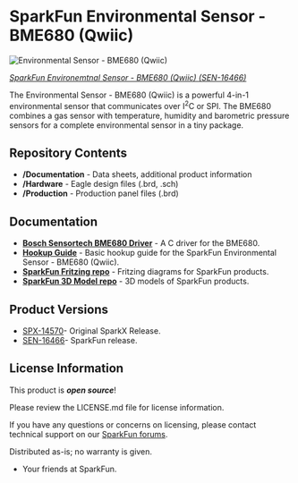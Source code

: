 SparkFun Environmental Sensor - BME680 (Qwiic)
========================================

![Environmental Sensor - BME680 (Qwiic)](https://cdn.sparkfun.com/assets/parts/1/5/3/2/9/16466-SparkFun_Environmental_Sensor_Breakout_-_BME680__Qwiic_-01.jpg)

[*SparkFun Environemtnal Sensor - BME680 (Qwiic) (SEN-16466)*](https://www.sparkfun.com/products/16466)

The Environmental Sensor - BME680 (Qwiic) is a powerful 4-in-1 environmental sensor that communicates over I<sup>2</sup>C or SPI. The BME680 combines a gas sensor with temperature, humidity and barometric pressure sensors for a complete environmental sensor in a tiny package.

Repository Contents
-------------------

* **/Documentation** - Data sheets, additional product information
* **/Hardware** - Eagle design files (.brd, .sch)
* **/Production** - Production panel files (.brd)

Documentation
--------------
* **[Bosch Sensortech BME680 Driver](https://github.com/BoschSensortec/BME680_driver)** - A C driver for the BME680.
* **[Hookup Guide](https://learn.sparkfun.com/tutorials/environmental-sensor---bme680-qwiic-hookup-guide)** - Basic hookup guide for the SparkFun Environmental Sensor - BME680 (Qwiic).
* **[SparkFun Fritzing repo](https://github.com/sparkfun/Fritzing_Parts)** - Fritzing diagrams for SparkFun products.
* **[SparkFun 3D Model repo](https://github.com/sparkfun/3D_Models)** - 3D models of SparkFun products. 

Product Versions
----------------
* [SPX-14570](https://www.sparkfun.com/products/14570)- Original SparkX Release.
* [SEN-16466](https://www.sparkfun.com/products/16466)- SparkFun release.

License Information
-------------------

This product is _**open source**_! 

Please review the LICENSE.md file for license information. 

If you have any questions or concerns on licensing, please contact technical support on our [SparkFun forums](https://forum.sparkfun.com/viewforum.php?f=152).

Distributed as-is; no warranty is given.

- Your friends at SparkFun.
